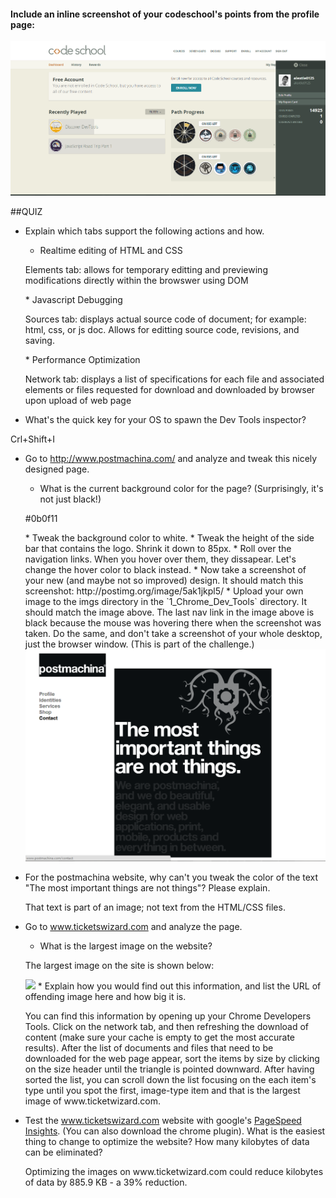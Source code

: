 #### Include an inline screenshot of your codeschool's points from the profile page:

<img src="https://raw.githubusercontent.com/alextle0125/phase_0_unit_1/master/week_2/1_Chrome_Dev_Tools/imgs/code_school_points.png">

##QUIZ
* Explain which tabs support the following actions and how.
  * Realtime editing of HTML and CSS 
  <p>Elements tab: allows for temporary editting and previewing modifications directly within the browswer using DOM</p>
  * Javascript Debugging
  <p>Sources tab: displays actual source code of document; for example: html, css, or js doc. Allows for editting source code, revisions, and saving.</p>
  * Performance Optimization 
  <p>Network tab: displays a list of specifications for each file and associated elements or files requested for download and downloaded by browser upon upload of web page</p>

* What's the quick key for your OS to spawn the Dev Tools inspector?
<p>Crl+Shift+I</p>

* Go to http://www.postmachina.com/ and analyze and tweak this nicely designed page.
  * What is the current background color for the page?  (Surprisingly, it's not just black!)
  <p>#0b0f11</p>
  * Tweak the background color to white.
  * Tweak the height of the side bar that contains the logo.  Shrink it down to 85px.
  * Roll over the navigation links.  When you hover over them, they dissapear.  Let's change the hover color to black instead.
  * Now take a screenshot of your new (and maybe not so improved) design.  It should match this screenshot: http://postimg.org/image/5ak1jkpl5/
  * Upload your own image to the imgs directory in the `1_Chrome_Dev_Tools` directory.  It should match the image above. The last nav link in the image above is black because the mouse was hovering there when the screenshot was taken. Do the same, and don't take a screenshot of your whole desktop, just the browser window. (This is part of the challenge.)
  <img src="https://raw.githubusercontent.com/alextle0125/phase_0_unit_1/master/week_2/1_Chrome_Dev_Tools/imgs/postmachinascreenshot.png">

* For the postmachina website, why can't you tweak the color of the text "The most important things are not things"?  Please explain.
  <p>That text is part of an image; not text from the HTML/CSS files.</p>

* Go to www.ticketswizard.com and analyze the page.  
  * What is the largest image on the website? 
  <p>The largest image on the site is shown below:</p>
  <img src="http://s7.addthis.com/static/btn/v2/lg-share-en.gif">
  * Explain how you would find out this information, and list the URL of offending image here and how big it is.
  <p>You can find this information by opening up your Chrome Developers Tools. Click on the network tab, and then refreshing the download of content (make sure your cache is empty to get the most accurate results). After the list of documents and files that need to be downloaded for the web page appear, sort the items by size by clicking on the size header until the triangle is pointed downward. After having sorted the list, you can scroll down the list focusing on the each item's type until you spot the first, image-type item and that is the largest image of www.ticketwizard.com.</p>

* Test the www.ticketswizard.com website with google's [PageSpeed Insights](http://www.ticketswizard.com/).  (You can also download the chrome plugin).  What is the easiest thing to change to optimize the website?  How many kilobytes of data can be eliminated?
  <p>Optimizing the images on www.ticketwizard.com could reduce kilobytes of data by 885.9 KB - a 39% reduction.</p>
